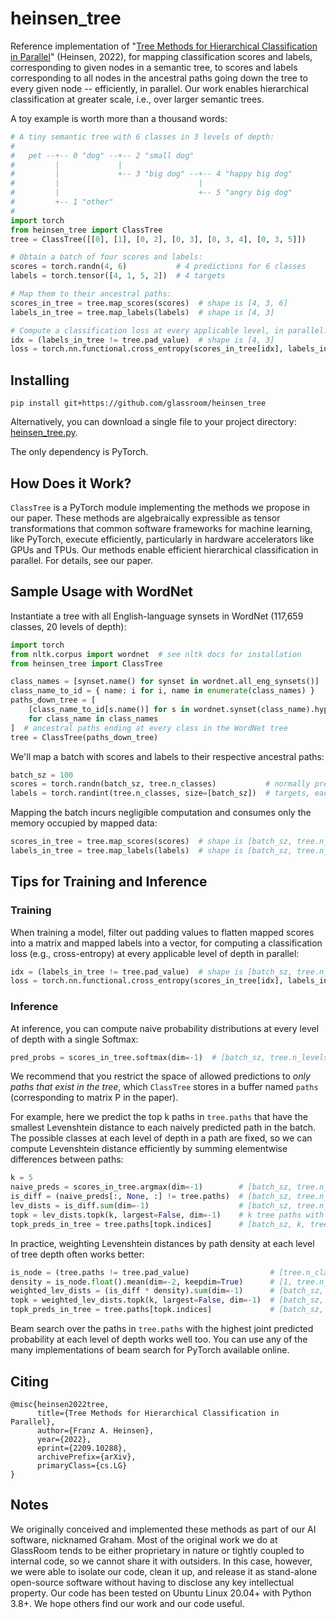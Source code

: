 # heinsen_tree

Reference implementation of "[Tree Methods for Hierarchical Classification in Parallel](https://arxiv.org/abs/2209.10288)" (Heinsen, 2022), for mapping classification scores and labels, corresponding to given nodes in a semantic tree, to scores and labels corresponding to all nodes in the ancestral paths going down the tree to every given node -- efficiently, in parallel. Our work enables hierarchical classification at greater scale, i.e., over larger semantic trees.

A toy example is worth more than a thousand words:

```python
# A tiny semantic tree with 6 classes in 3 levels of depth:
#
#   pet --+-- 0 "dog" --+-- 2 "small dog"
#         |             |
#         |             +-- 3 "big dog" --+-- 4 "happy big dog"
#         |                               |
#         |                               +-- 5 "angry big dog"
#         +-- 1 "other"
#
import torch
from heinsen_tree import ClassTree
tree = ClassTree([[0], [1], [0, 2], [0, 3], [0, 3, 4], [0, 3, 5]])

# Obtain a batch of four scores and labels:
scores = torch.randn(4, 6)           # 4 predictions for 6 classes
labels = torch.tensor([4, 1, 5, 2])  # 4 targets

# Map them to their ancestral paths:
scores_in_tree = tree.map_scores(scores)  # shape is [4, 3, 6]
labels_in_tree = tree.map_labels(labels)  # shape is [4, 3]

# Compute a classification loss at every applicable level, in parallel:
idx = (labels_in_tree != tree.pad_value)  # shape is [4, 3]
loss = torch.nn.functional.cross_entropy(scores_in_tree[idx], labels_in_tree[idx])
```

## Installing

`pip install git+https://github.com/glassroom/heinsen_tree`

Alternatively, you can download a single file to your project directory: [heinsen_tree.py](heinsen_tree/heinsen_tree.py).

The only dependency is PyTorch.


## How Does it Work?

`ClassTree` is a PyTorch module implementing the methods we propose in our paper. These methods are algebraically expressible as tensor transformations that common software frameworks for machine learning, like PyTorch, execute efficiently, particularly in hardware accelerators like GPUs and TPUs. Our methods enable efficient hierarchical classification in parallel. For details, see our paper.

## Sample Usage with WordNet

Instantiate a tree with all English-language synsets in WordNet (117,659 classes, 20 levels of depth):

```python
import torch
from nltk.corpus import wordnet  # see nltk docs for installation
from heinsen_tree import ClassTree

class_names = [synset.name() for synset in wordnet.all_eng_synsets()]
class_name_to_id = { name: i for i, name in enumerate(class_names) }
paths_down_tree = [
    [class_name_to_id[s.name()] for s in wordnet.synset(class_name).hypernym_paths()[-1]]
    for class_name in class_names
]  # ancestral paths ending at every class in the WordNet tree
tree = ClassTree(paths_down_tree)
```

We'll map a batch with scores and labels to their respective ancestral paths:

```python
batch_sz = 100
scores = torch.randn(batch_sz, tree.n_classes)           # normally predicted by a model
labels = torch.randint(tree.n_classes, size=[batch_sz])  # targets, each a class in the tree
```

Mapping the batch incurs negligible computation and consumes only the memory occupied by mapped data:

```python
scores_in_tree = tree.map_scores(scores)  # shape is [batch_sz, tree.n_levels, tree.n_classes]
labels_in_tree = tree.map_labels(labels)  # shape is [batch_sz, tree.n_levels]
```

## Tips for Training and Inference

### Training

When training a model, filter out padding values to flatten mapped scores into a matrix and mapped labels into a vector, for computing a classification loss (e.g., cross-entropy) at every applicable level of depth in parallel:

```python
idx = (labels_in_tree != tree.pad_value)  # shape is [batch_sz, tree.n_levels]
loss = torch.nn.functional.cross_entropy(scores_in_tree[idx], labels_in_tree[idx])
```

### Inference

At inference, you can compute naive probability distributions at every level of depth with a single Softmax:

```python
pred_probs = scores_in_tree.softmax(dim=-1)  # [batch_sz, tree.n_levels, tree.n_classes]
```

We recommend that you restrict the space of allowed predictions to *only paths that exist in the tree*, which `ClassTree` stores in a buffer named `paths` (corresponding to matrix P in the paper).

For example, here we predict the top k paths in `tree.paths` that have the smallest Levenshtein distance to each naively predicted path in the batch. The possible classes at each level of depth in a path are fixed, so we can compute Levenshtein distance efficiently by summing elementwise differences between paths:

```python
k = 5
naive_preds = scores_in_tree.argmax(dim=-1)        # [batch_sz, tree.n_levels]
is_diff = (naive_preds[:, None, :] != tree.paths)  # [batch_sz, tree.n_classes, tree.n_levels]
lev_dists = is_diff.sum(dim=-1)                    # [batch_sz, tree.n_classes]
topk = lev_dists.topk(k, largest=False, dim=-1)    # k tree paths with smallest Lev dists
topk_preds_in_tree = tree.paths[topk.indices]      # [batch_sz, k, tree.n_levels]
```

In practice, weighting Levenshtein distances by path density at each level of tree depth often works better:

```python
is_node = (tree.paths != tree.pad_value)                  # [tree.n_classes, tree.n_levels]
density = is_node.float().mean(dim=-2, keepdim=True)      # [1, tree.n_levels]
weighted_lev_dists = (is_diff * density).sum(dim=-1)      # [batch_sz, tree.n_classes]
topk = weighted_lev_dists.topk(k, largest=False, dim=-1)  # [batch_sz, k]
topk_preds_in_tree = tree.paths[topk.indices]             # [batch_sz, k, tree.n_levels]
```

Beam search over the paths in `tree.paths` with the highest joint predicted probability at each level of depth works well too. You can use any of the many implementations of beam search for PyTorch available online.

## Citing

```
@misc{heinsen2022tree,
      title={Tree Methods for Hierarchical Classification in Parallel},
      author={Franz A. Heinsen},
      year={2022},
      eprint={2209.10288},
      archivePrefix={arXiv},
      primaryClass={cs.LG}
}
```

## Notes

We originally conceived and implemented these methods as part of our AI software, nicknamed Graham. Most of the original work we do at GlassRoom tends to be either proprietary in nature or tightly coupled to internal code, so we cannot share it with outsiders. In this case, however, we were able to isolate our code, clean it up, and release it as stand-alone open-source software without having to disclose any key intellectual property. Our code has been tested on Ubuntu Linux 20.04+ with Python 3.8+. We hope others find our work and our code useful.
